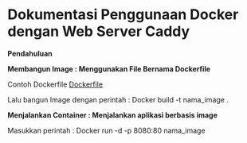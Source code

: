 # Dokumentasi Penggunaan Docker dengan Web Server Caddy

**Pendahuluan**

**Membangun Image : Menggunakan File Bernama Dockerfile**

Contoh Dockerfile [Dockerfile](/ilkom-23-os-kelompok-7/DOCKER/dockerfile)

Lalu bangun Image dengan perintah :
Docker build -t nama_image .

**Menjalankan Container : Menjalankan aplikasi berbasis image**

Masukkan perintah : Docker run -d -p 8080:80 nama_image


